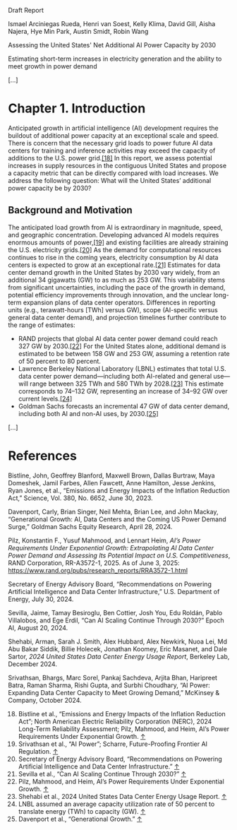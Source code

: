 Draft Report

Ismael Arciniegas Rueda, Henri van Soest, Kelly Klima, David Gill, Aisha Najera, Hye Min Park, Austin Smidt, Robin Wang

Assessing the United States' Net Additional AI Power Capacity by 2030

Estimating short-term increases in electricity generation and the ability to meet growth in power demand

[...]

# Chapter 1. Introduction

Anticipated growth in artificial intelligence (AI) development requires the buildout of additional power capacity at an exceptional scale and speed. There is concern that the necessary grid loads to power future AI data centers for training and inference activities may exceed the capacity of additions to the U.S. power grid.[[18]](#footnote-18) In this report, we assess potential increases in supply resources in the contiguous United States and propose a capacity metric that can be directly compared with load increases. We address the following question: What will the United States’ additional power capacity be by 2030?

## Background and Motivation

The anticipated load growth from AI is extraordinary in magnitude, speed, and geographic concentration. Developing advanced AI models requires enormous amounts of power,[[19]](#footnote-19) and existing facilities are already straining the U.S. electricity grids.[[20]](#footnote-20) As the demand for computational resources continues to rise in the coming years, electricity consumption by AI data centers is expected to grow at an exceptional rate.[[21]](#footnote-21) Estimates for data center demand growth in the United States by 2030 vary widely, from an additional 34 gigawatts (GW) to as much as 253 GW. This variability stems from significant uncertainties, including the pace of the growth in demand, potential efficiency improvements through innovation, and the unclear long-term expansion plans of data center operators. Differences in reporting units (e.g., terawatt-hours [TWh] versus GW), scope (AI-specific versus general data center demand), and projection timelines further contribute to the range of estimates:

- RAND projects that global AI data center power demand could reach 327 GW by 2030.[[22]](#footnote-22) For the United States alone, additional demand is estimated to be between 158 GW and 253 GW, assuming a retention rate of 50 percent to 80 percent.
- Lawrence Berkeley National Laboratory (LBNL) estimates that total U.S. data center power demand—including both AI-related and general use—will range between 325 TWh and 580 TWh by 2028.[[23]](#footnote-23) This estimate corresponds to 74–132 GW, representing an increase of 34–92 GW over current levels.[[24]](#footnote-24)
- Goldman Sachs forecasts an incremental 47 GW of data center demand, including both AI and non-AI uses, by 2030.[[25]](#footnote-25)

[...]

# References

Bistline, John, Geoffrey Blanford, Maxwell Brown, Dallas Burtraw, Maya Domeshek, Jamil Farbes, Allen Fawcett, Anne Hamilton, Jesse Jenkins, Ryan Jones, et al., “Emissions and Energy Impacts of the Inflation Reduction Act,” Science, Vol. 380, No. 6652, June 30, 2023.

Davenport, Carly, Brian Singer, Neil Mehta, Brian Lee, and John Mackay, “Generational Growth: AI, Data Centers and the Coming US Power Demand Surge,” Goldman Sachs Equity Research, April 28, 2024.

Pilz, Konstantin F., Yusuf Mahmood, and Lennart Heim, *AI’s Power Requirements Under Exponential Growth: Extrapolating AI Data Center Power Demand and Assessing Its Potential Impact on U.S. Competitiveness*, RAND Corporation, RR-A3572-1, 2025. As of June 3, 2025: https://www.rand.org/pubs/research_reports/RRA3572-1.html

Secretary of Energy Advisory Board, “Recommendations on Powering Artificial Intelligence and Data Center Infrastructure,” U.S. Department of Energy, July 30, 2024.

Sevilla, Jaime, Tamay Besiroglu, Ben Cottier, Josh You, Edu Roldán, Pablo Villalobos, and Ege Erdil, “Can AI Scaling Continue Through 2030?” Epoch AI, August 20, 2024.

Shehabi, Arman, Sarah J. Smith, Alex Hubbard, Alex Newkirk, Nuoa Lei, Md Abu Bakar Siddik, Billie Holecek, Jonathan Koomey, Eric Masanet, and Dale Sartor, *2024 United States Data Center Energy Usage Report*, Berkeley Lab, December 2024.

Srivathsan, Bhargs, Marc Sorel, Pankaj Sachdeva, Arjita Bhan, Haripreet Batra, Raman Sharma, Rishi Gupta, and Surbhi Choudhary, “AI Power: Expanding Data Center Capacity to Meet Growing Demand,” McKinsey & Company, October 2024.

18. Bistline et al., “Emissions and Energy Impacts of the Inflation Reduction Act”; North American Electric Reliability Corporation (NERC), 2024 Long-Term Reliability Assessment; Pilz, Mahmood, and Heim, AI’s Power Requirements Under Exponential Growth. [↑](#footnote-ref-18)
19. Srivathsan et al., “AI Power”; Scharre, Future-Proofing Frontier AI Regulation. [↑](#footnote-ref-19)
20. Secretary of Energy Advisory Board, “Recommendations on Powering Artificial Intelligence and Data Center Infrastructure.” [↑](#footnote-ref-20)
21. Sevilla et al., “Can AI Scaling Continue Through 2030?” [↑](#footnote-ref-21)
22. Pilz, Mahmood, and Heim, AI’s Power Requirements Under Exponential Growth. [↑](#footnote-ref-22)
23. Shehabi et al., 2024 United States Data Center Energy Usage Report. [↑](#footnote-ref-23)
24. LNBL assumed an average capacity utilization rate of 50 percent to translate energy (TWh) to capacity (GW). [↑](#footnote-ref-24)
25. Davenport et al., “Generational Growth.” [↑](#footnote-ref-25)
